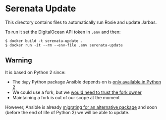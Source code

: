 # Serenata Update

This directory contains files to automatically run Rosie and update Jarbas.

To run it set the DigitalOcean API token in `.env` and then:

```console
$ docker build -t serenata-update .
$ docker run -it --rm --env-file .env serenata-update
```

## Warning

It is based on Python 2 since:

* The `dopy` Python package Ansible depends on is
  [only available in Python 2](https://github.com/Wiredcraft/dopy/issues/61)
* We could use a fork, but we
  [would need to trust the fork owner](https://github.com/okfn-brasil/serenata-de-amor/pull/449#discussion_r253397600)
* Maintaining a fork is out of our scope at the moment

However, Ansible is already
[migrating for an alternative package](https://github.com/ansible/ansible/pull/33984)
and soon (before the end of life of Python 2) we will be able to update.
